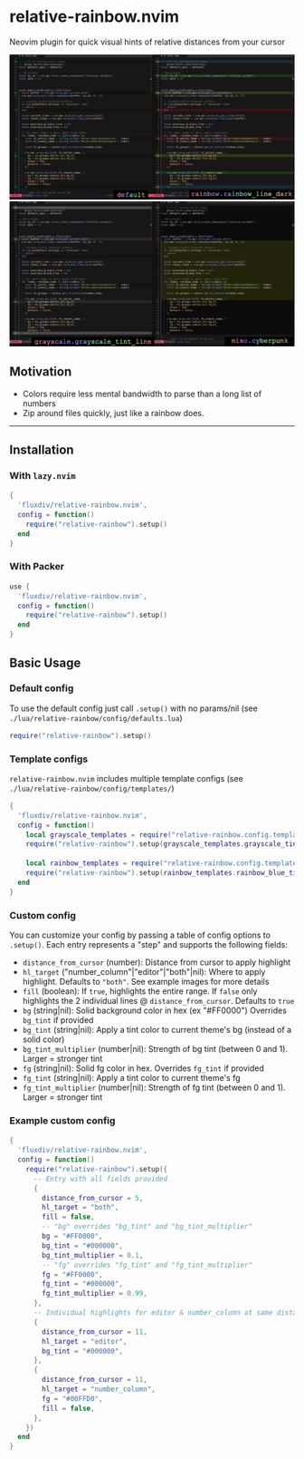 # relative-rainbow.nvim

Neovim plugin for quick visual hints of relative distances from your cursor

![example_screenshot_1](assets/default_and_rblinedrk.png)
![example_screenshot_2](assets/gs_tint_line_and_cyberpunk.png)

## Motivation
- Colors require less mental bandwidth to parse than a long list of numbers
- Zip around files quickly, just like a rainbow does.

---

## Installation

### With `lazy.nvim`
```lua
{
  'fluxdiv/relative-rainbow.nvim',
  config = function()
    require("relative-rainbow").setup()
  end
}
```

### With Packer
```lua
use {
  'fluxdiv/relative-rainbow.nvim',
  config = function()
    require("relative-rainbow").setup()
  end
}
```

## Basic Usage

### Default config
To use the default config just call `.setup()` with no params/nil (see `./lua/relative-rainbow/config/defaults.lua`)
```lua
require("relative-rainbow").setup()
```

### Template configs
`relative-rainbow.nvim` includes multiple template configs (see `./lua/relative-rainbow/config/templates/`)
```lua
{
  'fluxdiv/relative-rainbow.nvim',
  config = function()
    local grayscale_templates = require("relative-rainbow.config.templates.grayscale")
    require("relative-rainbow").setup(grayscale_templates.grayscale_tint_line)

    local rainbow_templates = require("relative-rainbow.config.templates.rainbow")
    require("relative-rainbow").setup(rainbow_templates.rainbow_blue_tint)
  end
}
```

### Custom config
You can customize your config by passing a table of config options to `.setup()`. Each entry represents a "step" and supports the following fields:
- `distance_from_cursor` (number): Distance from cursor to apply highlight
- `hl_target` ("number_column"|"editor"|"both"|nil): Where to apply highlight. Defaults to `"both"`. See example images for more details
- `fill` (boolean): If `true`, highlights the entire range. If `false` only highlights the 2 individual lines @ `distance_from_cursor`. Defaults to `true`
- `bg` (string|nil): Solid background color in hex (ex "#FF0000") Overrides `bg_tint` if provided
- `bg_tint` (string|nil): Apply a tint color to current theme's bg (instead of a solid color)
- `bg_tint_multiplier` (number|nil): Strength of bg tint (between 0 and 1). Larger = stronger tint
- `fg` (string|nil): Solid fg color in hex. Overrides `fg_tint` if provided
- `fg_tint` (string|nil): Apply a tint color to current theme's fg
- `fg_tint_multiplier` (number|nil): Strength of fg tint (between 0 and 1). Larger = stronger tint

### Example custom config
```lua
{
  'fluxdiv/relative-rainbow.nvim',
  config = function()
    require("relative-rainbow").setup({
      -- Entry with all fields provided
      {
        distance_from_cursor = 5,
        hl_target = "both",
        fill = false,
        -- "bg" overrides "bg_tint" and "bg_tint_multiplier"
        bg = "#FF0000",
        bg_tint = "#000000",
        bg_tint_multiplier = 0.1,
        -- "fg" overrides "fg_tint" and "fg_tint_multiplier"
        fg = "#FF0000",
        fg_tint = "#000000",
        fg_tint_multiplier = 0.99,
      },
      -- Individual highlights for editor & number_column at same distance (same lines)
      {
        distance_from_cursor = 11,
        hl_target = "editor",
        bg_tint = "#000000",
      },
      {
        distance_from_cursor = 11,
        hl_target = "number_column",
        fg = "#00FFD0",
        fill = false,
      },
    })
  end
}
```
